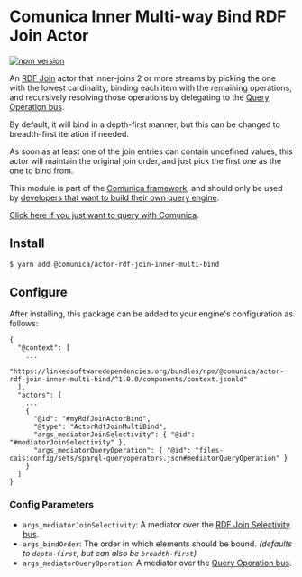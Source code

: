 # Comunica Inner Multi-way Bind RDF Join Actor

[![npm version](https://badge.fury.io/js/%40comunica%2Factor-rdf-join-inner-multi-bind.svg)](https://www.npmjs.com/package/@comunica/actor-rdf-join-inner-multi-bind)

An [RDF Join](https://github.com/comunica/comunica/tree/master/packages/bus-rdf-join) actor that inner-joins 2 or more streams
by picking the one with the lowest cardinality,
binding each item with the remaining operations,
and recursively resolving those operations by delegating to the [Query Operation bus](https://github.com/comunica/comunica/tree/master/packages/bus-query-operation).

By default, it will bind in a depth-first manner, but this can be changed to breadth-first iteration if needed.

As soon as at least one of the join entries can contain undefined values,
this actor will maintain the original join order,
and just pick the first one as the one to bind from.

This module is part of the [Comunica framework](https://github.com/comunica/comunica),
and should only be used by [developers that want to build their own query engine](https://comunica.dev/docs/modify/).

[Click here if you just want to query with Comunica](https://comunica.dev/docs/query/).

## Install

```bash
$ yarn add @comunica/actor-rdf-join-inner-multi-bind
```

## Configure

After installing, this package can be added to your engine's configuration as follows:
```text
{
  "@context": [
    ...
    "https://linkedsoftwaredependencies.org/bundles/npm/@comunica/actor-rdf-join-inner-multi-bind/^1.0.0/components/context.jsonld"  
  ],
  "actors": [
    ...
    {
      "@id": "#myRdfJoinActorBind",
      "@type": "ActorRdfJoinMultiBind",
      "args_mediatorJoinSelectivity": { "@id": "#mediatorJoinSelectivity" },
      "args_mediatorQueryOperation": { "@id": "files-cais:config/sets/sparql-queryoperators.json#mediatorQueryOperation" }
    }
  ]
}
```

### Config Parameters

* `args_mediatorJoinSelectivity`: A mediator over the [RDF Join Selectivity bus](https://github.com/comunica/comunica/tree/master/packages/bus-rdf-join-selectivity).
* `args_bindOrder`: The order in which elements should be bound. _(defaults to `depth-first`, but can also be `breadth-first`)_
* `args_mediatorQueryOperation`: A mediator over the [Query Operation bus](https://github.com/comunica/comunica/tree/master/packages/bus-query-operation).
